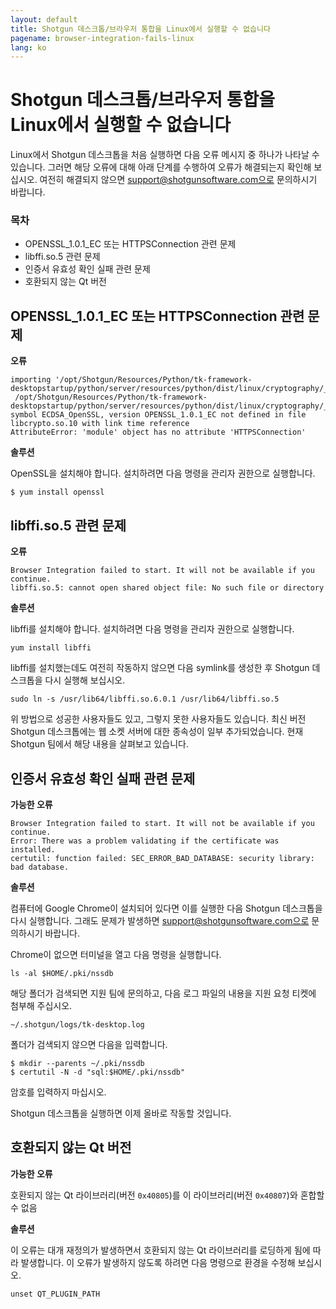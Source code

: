 ```yaml
---
layout: default
title: Shotgun 데스크톱/브라우저 통합을 Linux에서 실행할 수 없습니다
pagename: browser-integration-fails-linux
lang: ko
---
```


# Shotgun 데스크톱/브라우저 통합을 Linux에서 실행할 수 없습니다

Linux에서 Shotgun 데스크톱을 처음 실행하면 다음 오류 메시지 중 하나가 나타날 수 있습니다. 그러면 해당 오류에 대해 아래 단계를 수행하여 오류가 해결되는지 확인해 보십시오.
여전히 해결되지 않으면 support@shotgunsoftware.com으로 문의하시기 바랍니다.

### 목차
- [](#openssl_101_ec-or-httpsconnection-related-issues)OPENSSL_1.0.1_EC 또는 HTTPSConnection 관련 문제
- [](#libffiso5-related-issues)libffi.so.5 관련 문제
- [](#certificate-validation-failed-related-issues)인증서 유효성 확인 실패 관련 문제
- [](#incompatible-qt-versions)호환되지 않는 Qt 버전

## OPENSSL_1.0.1_EC 또는 HTTPSConnection 관련 문제

**오류**

```
importing '/opt/Shotgun/Resources/Python/tk-framework-desktopstartup/python/server/resources/python/dist/linux/cryptography/_Cryptography_cffi_36a40ff0x2bad1bae.so':
 /opt/Shotgun/Resources/Python/tk-framework-desktopstartup/python/server/resources/python/dist/linux/cryptography/_Cryptography_cffi_36a40ff0x2bad1bae.so: symbol ECDSA_OpenSSL, version OPENSSL_1.0.1_EC not defined in file libcrypto.so.10 with link time reference
AttributeError: 'module' object has no attribute 'HTTPSConnection'
```

**솔루션**

OpenSSL을 설치해야 합니다. 설치하려면 다음 명령을 관리자 권한으로 실행합니다.

```
$ yum install openssl
```

## libffi.so.5 관련 문제

**오류**

```
Browser Integration failed to start. It will not be available if you continue.
libffi.so.5: cannot open shared object file: No such file or directory
```

**솔루션**

libffi를 설치해야 합니다. 설치하려면 다음 명령을 관리자 권한으로 실행합니다.

```
yum install libffi
```

libffi를 설치했는데도 여전히 작동하지 않으면 다음 symlink를 생성한 후 Shotgun 데스크톱을 다시 실행해 보십시오.

```
sudo ln -s /usr/lib64/libffi.so.6.0.1 /usr/lib64/libffi.so.5
```

위 방법으로 성공한 사용자들도 있고, 그렇지 못한 사용자들도 있습니다. 최신 버전 Shotgun 데스크톱에는 웹 소켓 서버에 대한 종속성이 일부 추가되었습니다. 현재 Shotgun 팀에서 해당 내용을 살펴보고 있습니다.

## 인증서 유효성 확인 실패 관련 문제

**가능한 오류**

```
Browser Integration failed to start. It will not be available if you continue.
Error: There was a problem validating if the certificate was installed.
certutil: function failed: SEC_ERROR_BAD_DATABASE: security library: bad database.
```

**솔루션**

컴퓨터에 Google Chrome이 설치되어 있다면 이를 실행한 다음 Shotgun 데스크톱을 다시 실행합니다. 그래도 문제가 발생하면 support@shotgunsoftware.com으로 문의하시기 바랍니다.

Chrome이 없으면 터미널을 열고 다음 명령을 실행합니다.

```
ls -al $HOME/.pki/nssdb
```

해당 폴더가 검색되면 지원 팀에 문의하고, 다음 로그 파일의 내용을 지원 요청 티켓에 첨부해 주십시오.

```
~/.shotgun/logs/tk-desktop.log
```

폴더가 검색되지 않으면 다음을 입력합니다.

```
$ mkdir --parents ~/.pki/nssdb
$ certutil -N -d "sql:$HOME/.pki/nssdb"
```
암호를 입력하지 마십시오.

Shotgun 데스크톱을 실행하면 이제 올바로 작동할 것입니다.

## 호환되지 않는 Qt 버전

**가능한 오류**

호환되지 않는 Qt 라이브러리(버전 `0x40805`)를 이 라이브러리(버전 `0x40807`)와 혼합할 수 없음

**솔루션**

이 오류는 대개 재정의가 발생하면서 호환되지 않는 Qt 라이브러리를 로딩하게 됨에 따라 발생합니다.
이 오류가 발생하지 않도록 하려면 다음 명령으로 환경을 수정해 보십시오.

```
unset QT_PLUGIN_PATH
```
